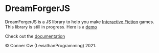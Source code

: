 # DreamForgerJS

DreamForgerJS is a JS library to help you make [Interactive Fiction](https://en.wikipedia.org/wiki/Interactive_fiction) games.  This library is still in progress.  Here is a [demo](https://codepen.io/LeviathanProgramming/pen/NWROwbB)

Check out the [documentation](https://codepen.io/LeviathanProgramming/full/QWKzzOP)

&copy; Conner Ow (LeviathanProgramming) 2021.
